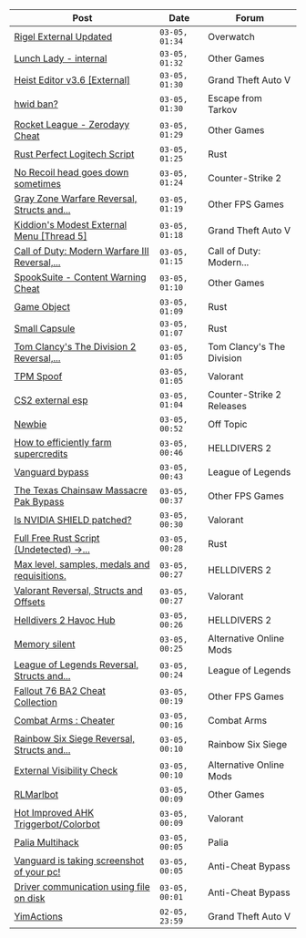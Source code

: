 |Post|Date|Forum|
|----|----|-----|
|[Rigel External Updated](https://www.unknowncheats.me/forum/overwatch/632941-rigel-external-updated.html)|`03-05, 01:34`|Overwatch|
|[Lunch Lady - internal](https://www.unknowncheats.me/forum/other-games/635349-lunch-lady-internal.html)|`03-05, 01:32`|Other Games|
|[Heist Editor v3.6 \[External\]](https://www.unknowncheats.me/forum/grand-theft-auto-v/451205-heist-editor-v3-6-external.html)|`03-05, 01:30`|Grand Theft Auto V|
|[hwid ban?](https://www.unknowncheats.me/forum/escape-from-tarkov/635321-hwid-ban.html)|`03-05, 01:30`|Escape from Tarkov|
|[Rocket League - Zerodayy Cheat](https://www.unknowncheats.me/forum/other-games/634494-rocket-league-zerodayy-cheat.html)|`03-05, 01:29`|Other Games|
|[Rust Perfect Logitech Script](https://www.unknowncheats.me/forum/rust/626963-rust-perfect-logitech-script.html)|`03-05, 01:25`|Rust|
|[No Recoil head goes down sometimes](https://www.unknowncheats.me/forum/counter-strike-2-a/635209-recoil-head-goes-sometimes.html)|`03-05, 01:24`|Counter-Strike 2|
|[Gray Zone Warfare Reversal, Structs and...](https://www.unknowncheats.me/forum/other-fps-games/634880-gray-zone-warfare-reversal-structs-offsets.html)|`03-05, 01:19`|Other FPS Games|
|[Kiddion's Modest External Menu \[Thread 5\]](https://www.unknowncheats.me/forum/grand-theft-auto-v/576854-kiddions-modest-external-menu-thread-5-a.html)|`03-05, 01:18`|Grand Theft Auto V|
|[Call of Duty: Modern Warfare III Reversal,...](https://www.unknowncheats.me/forum/call-of-duty-modern-warfare-iii/605287-call-duty-modern-warfare-iii-reversal-structs-offsets.html)|`03-05, 01:15`|Call of Duty: Modern...|
|[SpookSuite - Content Warning Cheat](https://www.unknowncheats.me/forum/other-games/631549-spooksuite-content-warning-cheat.html)|`03-05, 01:10`|Other Games|
|[Game Object](https://www.unknowncheats.me/forum/rust/635126-game-object.html)|`03-05, 01:09`|Rust|
|[Small Capsule](https://www.unknowncheats.me/forum/rust/635306-capsule.html)|`03-05, 01:07`|Rust|
|[Tom Clancy's The Division 2 Reversal,...](https://www.unknowncheats.me/forum/tom-clancy-s-the-division/320082-tom-clancys-division-2-reversal-structs-offsets.html)|`03-05, 01:05`|Tom Clancy's The Division|
|[TPM Spoof](https://www.unknowncheats.me/forum/valorant/635052-tpm-spoof.html)|`03-05, 01:05`|Valorant|
|[CS2 external esp](https://www.unknowncheats.me/forum/counter-strike-2-releases/600259-cs2-external-esp.html)|`03-05, 01:04`|Counter-Strike 2 Releases|
|[Newbie](https://www.unknowncheats.me/forum/off-topic/624791-newbie.html)|`03-05, 00:52`|Off Topic|
|[How to efficiently farm supercredits](https://www.unknowncheats.me/forum/helldivers-2-a/626974-efficiently-farm-supercredits.html)|`03-05, 00:46`|HELLDIVERS 2|
|[Vanguard bypass](https://www.unknowncheats.me/forum/league-of-legends/635340-vanguard-bypass.html)|`03-05, 00:43`|League of Legends|
|[The Texas Chainsaw Massacre Pak Bypass](https://www.unknowncheats.me/forum/other-fps-games/634776-texas-chainsaw-massacre-pak-bypass.html)|`03-05, 00:37`|Other FPS Games|
|[Is NVIDIA SHIELD patched?](https://www.unknowncheats.me/forum/valorant/635315-nvidia-shield-patched.html)|`03-05, 00:30`|Valorant|
|[Full Free Rust Script (Undetected) ->...](https://www.unknowncheats.me/forum/rust/634920-free-rust-script-undetected-30-04-2024-a.html)|`03-05, 00:28`|Rust|
|[Max level, samples, medals and requisitions.](https://www.unknowncheats.me/forum/helldivers-2-a/634711-max-level-samples-medals-requisitions.html)|`03-05, 00:27`|HELLDIVERS 2|
|[Valorant Reversal, Structs and Offsets](https://www.unknowncheats.me/forum/valorant/385792-valorant-reversal-structs-offsets.html)|`03-05, 00:27`|Valorant|
|[Helldivers 2 Havoc Hub](https://www.unknowncheats.me/forum/helldivers-2-a/630894-helldivers-2-havoc-hub.html)|`03-05, 00:26`|HELLDIVERS 2|
|[Memory silent](https://www.unknowncheats.me/forum/alternative-online-mods/634374-memory-silent.html)|`03-05, 00:25`|Alternative Online Mods|
|[League of Legends Reversal, Structs and...](https://www.unknowncheats.me/forum/league-of-legends/310587-league-legends-reversal-structs-offsets.html)|`03-05, 00:24`|League of Legends|
|[Fallout 76 BA2 Cheat Collection](https://www.unknowncheats.me/forum/other-fps-games/519969-fallout-76-ba2-cheat-collection.html)|`03-05, 00:19`|Other FPS Games|
|[Combat Arms : Cheater](https://www.unknowncheats.me/forum/combat-arms/611163-combat-arms-cheater.html)|`03-05, 00:16`|Combat Arms|
|[Rainbow Six Siege Reversal, Structs and...](https://www.unknowncheats.me/forum/rainbow-six-siege/255148-rainbow-six-siege-reversal-structs-offsets.html)|`03-05, 00:10`|Rainbow Six Siege|
|[External Visibility Check](https://www.unknowncheats.me/forum/alternative-online-mods/635334-external-visibility-check.html)|`03-05, 00:10`|Alternative Online Mods|
|[RLMarlbot](https://www.unknowncheats.me/forum/other-games/633336-rlmarlbot.html)|`03-05, 00:09`|Other Games|
|[Hot Improved AHK Triggerbot/Colorbot](https://www.unknowncheats.me/forum/valorant/631533-hot-improved-ahk-triggerbot-colorbot.html)|`03-05, 00:09`|Valorant|
|[Palia Multihack](https://www.unknowncheats.me/forum/palia/596326-palia-multihack.html)|`03-05, 00:05`|Palia|
|[Vanguard is taking screenshot of your pc!](https://www.unknowncheats.me/forum/anti-cheat-bypass/634974-vanguard-taking-screenshot-pc.html)|`03-05, 00:05`|Anti-Cheat Bypass|
|[Driver communication using file on disk](https://www.unknowncheats.me/forum/anti-cheat-bypass/635177-driver-communication-using-file-disk.html)|`03-05, 00:01`|Anti-Cheat Bypass|
|[YimActions](https://www.unknowncheats.me/forum/grand-theft-auto-v/626168-yimactions.html)|`02-05, 23:59`|Grand Theft Auto V|
